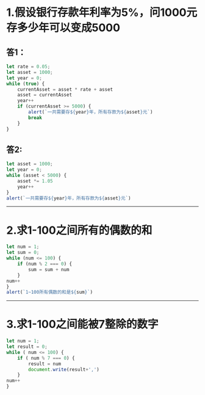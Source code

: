 # 1.假设银行存款年利率为5%，问1000元存多少年可以变成5000
## 答1：
```js
let rate = 0.05;
let asset = 1000;
let year = 0;
while (true) {
    currentAsset = asset * rate + asset
    asset = currentAsset
    year++
    if (currentAsset >= 5000) {
        alert(`一共需要存${year}年，所有存款为${asset}元`)
        break
    }
}

```
## 答2:
```js
let asset = 1000;
let year = 0;
while (asset < 5000) {
    asset *= 1.05
    year++
}
alert(`一共需要存${year}年，所有存款为${asset}元`)
```
***
# 2.求1-100之间所有的偶数的和
```js
let num = 1;
let sum = 0;
while (num <= 100) {
    if (num % 2 === 0) {
        sum = sum + num
    }
num++
}
alert(`1~100所有偶数的和是${sum}`)
```
***
# 3.求1-100之间能被7整除的数字
```js
let num = 1;
let result = 0;
while ( num <= 100) {
    if ( num % 7 === 0) {
        result = num
        document.write(result+',')
    }
num++
}
```
